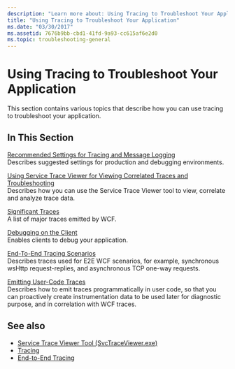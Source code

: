 ```yaml
---
description: "Learn more about: Using Tracing to Troubleshoot Your Application"
title: "Using Tracing to Troubleshoot Your Application"
ms.date: "03/30/2017"
ms.assetid: 7676b9bb-cbd1-41fd-9a93-cc615af6e2d0
ms.topic: troubleshooting-general
---
```

# Using Tracing to Troubleshoot Your Application

This section contains various topics that describe how you can use tracing to troubleshoot your application.  
  
## In This Section  

 [Recommended Settings for Tracing and Message Logging](recommended-settings-for-tracing-and-message-logging.md)  
 Describes suggested settings for production and debugging environments.  
  
 [Using Service Trace Viewer for Viewing Correlated Traces and Troubleshooting](using-service-trace-viewer-for-viewing-correlated-traces-and-troubleshooting.md)  
 Describes how you can use the Service Trace Viewer tool to view, correlate and analyze trace data.  
  
 [Significant Traces](significant-traces.md)  
 A list of major traces emitted by WCF.  
  
 [Debugging on the Client](debugging-on-the-client.md)  
 Enables clients to debug your application.  
  
 [End-To-End Tracing Scenarios](end-to-end-tracing-scenarios.md)  
 Describes traces used for E2E WCF scenarios, for example, synchronous wsHttp request-replies, and asynchronous TCP one-way requests.  
  
 [Emitting User-Code Traces](emitting-user-code-traces.md)  
 Describes how to emit traces programmatically in user code, so that you can proactively create instrumentation data to be used later for diagnostic purpose, and in correlation with WCF traces.  
  
## See also

- [Service Trace Viewer Tool (SvcTraceViewer.exe)](../../service-trace-viewer-tool-svctraceviewer-exe.md)
- [Tracing](index.md)
- [End-to-End Tracing](end-to-end-tracing.md)
